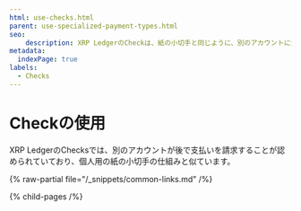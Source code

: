 ```yaml
---
html: use-checks.html
parent: use-specialized-payment-types.html
seo:
    description: XRP LedgerのCheckは、紙の小切手と同じように、別のアカウントに資金を振り込ませることができます。
metadata:
  indexPage: true
labels:
  - Checks
---
```

# Checkの使用

XRP LedgerのChecksでは、別のアカウントが後で支払いを請求することが認められていており、個人用の紙の小切手の仕組みと似ています。

{% raw-partial file="/_snippets/common-links.md" /%}


{% child-pages /%}
